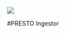 <img src="https://user-images.githubusercontent.com/10899894/144707587-dd800ddd-fb3b-4e78-9b7e-7d8fbf4e2937.png">

#PRESTO Ingestor
